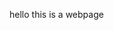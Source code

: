 <script src="https://cdn.onesignal.com/sdks/OneSignalSDK.js" async=""></script>
<script>
  window.OneSignal = window.OneSignal || [];
  OneSignal.push(function() {
    OneSignal.init({
      appId: "f29d6f71-67f1-475c-9611-fe1bf8fd80a4",
    });
  });
</script>
hello
this is  a webpage
